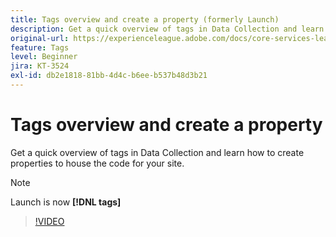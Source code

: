 ```yaml
---
title: Tags overview and create a property (formerly Launch)
description: Get a quick overview of tags in Data Collection and learn how to create properties to house the code for your site.
original-url: https://experienceleague.adobe.com/docs/core-services-learn/tutorials/launch-web/launch-overview-and-creating-properties.html
feature: Tags
level: Beginner
jira: KT-3524
exl-id: db2e1818-81bb-4d4c-b6ee-b537b48d3b21
---
```

# Tags overview and create a property

Get a quick overview of tags in Data Collection and learn how to create properties to house the code for your site.

>[!NOTE]
>
> Launch is now **[!DNL tags]**

>[!VIDEO](https://video.tv.adobe.com/v/28727/?quality=12&learn=on)
